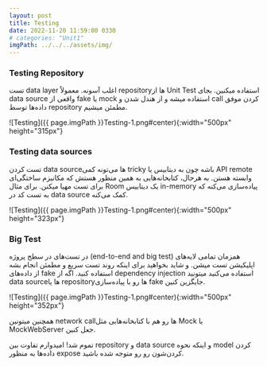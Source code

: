 ```yaml
---
layout: post
title: Testing
date: 2022-11-20 11:59:00 0330
# categories: "Unit1"
imgPath: ../../../assets/img/
---
```

### Testing Repository

تست data layer اغلب آسونه. معمولاً repositoryها از Unit Test استفاده میکنین. بجای data source واقعی از fake یا mock استفاده میشه و از هندل شدن و call کردن موفق داده‌ها توسط repository مطمئن میشیم.

![Testing]({{ page.imgPath }}Testing-1.png#center){:width="500px" height="315px"}

### Testing data sources

تست کردن data sourceها می‌تونه کمی tricky باشه چون به دیتابیس یا API remote وابسته هستن. به هرحال، کتابخانه‌هایی به همین منظور هستش که مکانیزم ساختگی‌ای برای تست مهیا میکنن. برای مثال Room یک دیتابیس in-memory پیاده‌سازی می‌کنه که به تست کد در data source کمک می‌کنه.

![Testing]({{ page.imgPath }}Testing-1.png#center){:width="500px" height="323px"}

### Big Test

در تست‌های در سطح پروژه (end-to-end and big test) همزمان تمامی لایه‌های اپلیکیشن تست میشن. و شاید بخواهید برای اینکه روند تست سریع و مطمئن انجام بشه از داده‌های fake استفاده کنید. اگه از dependency injection استفاده می‌کنید میتونید data sourceها یا repositoryها رو با پیاده‌سازی fake جایگزین کنین.

![Testing]({{ page.imgPath }}Testing-1.png#center){:width="500px" height="352px"}

همچنین میتونین network callها رو هم با کتابخانه‌هایی مثل Mock یا MockWebServer جعل کنین.

تموم شد! امیدوارم تفاوت بین repository و data source و اینکه نحوه model کردن داده‌ها به منظور expose کردن‌شون رو رو متوجه شده باشید.
